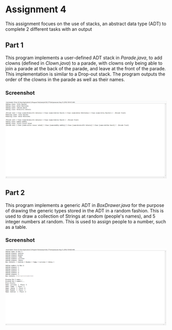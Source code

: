 # Assignment 4
This assignment focues on the use of stacks, an abstract data type (ADT) to complete 2 different tasks with an output

## Part 1
This program implements a user-defined ADT stack in *Parade.java*, to add clowns (defined in *Clown.java*) to a parade,
with clowns only being able to join a parade at the back of the parade, and leave at the front of the parade. This implementation
is similar to a Drop-out stack. The program outputs the order of the clowns in the parade as well as their names.

### Screenshot
![Screenshot](Assignment4-1/img/test-run.png)

## Part 2
This program implements a generic ADT in *BoxDrawer.java* for the purpose of drawing the generic types stored in the ADT 
in a random fashion. This is used to draw a collection of Strings at random (people's names), and 5 integer numbers at random. This 
is used to assign people to a number, such as a table.

### Screenshot
![Screenshot](Assignment4-2/img/test-run.png)
